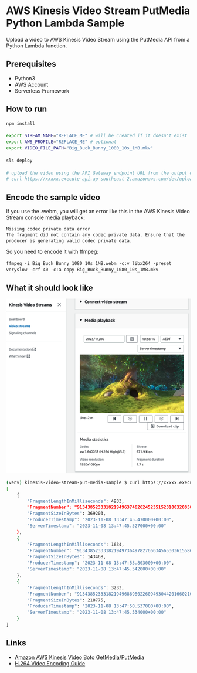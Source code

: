 # AWS Kinesis Video Stream PutMedia Python Lambda Sample

Upload a video to AWS Kinesis Video Stream using the PutMedia API from a Python Lambda function.

## Prerequisites

- Python3
- AWS Account
- Serverless Framework

## How to run

```sh
npm install

export STREAM_NAME="REPLACE_ME" # will be created if it doesn't exist
export AWS_PROFILE="REPLACE_ME" # optional
export VIDEO_FILE_PATH="Big_Buck_Bunny_1080_10s_1MB.mkv"

sls deploy

# upload the video using the API Gateway endpoint URL from the output of the previous command
# curl https://xxxxx.execute-api.ap-southeast-2.amazonaws.com/dev/upload

```

## Encode the sample video

If you use the .webm, you will get an error like this in the AWS Kinesis Video Stream console media playback:

```
Missing codec private data error
The fragment did not contain any codec private data. Ensure that the producer is generating valid codec private data.
```

So you need to encode it with ffmpeg:

`ffmpeg -i Big_Buck_Bunny_1080_10s_1MB.webm -c:v libx264 -preset veryslow -crf 40 -c:a copy Big_Buck_Bunny_1080_10s_1MB.mkv`

## What it should look like

![screenshot](./screenshot.png)

```sh
(venv) kinesis-video-stream-put-media-sample $ curl https://xxxxx.execute-api.ap-southeast-2.amazonaws.com/dev/upload
[
    {
        "FragmentLengthInMilliseconds": 4933,
        "FragmentNumber": "91343852333182194963746262452351523100320850344",
        "FragmentSizeInBytes": 369203,
        "ProducerTimestamp": "2023-11-08 13:47:45.470000+00:00",
        "ServerTimestamp": "2023-11-08 13:47:45.527000+00:00"
    },
    {
        "FragmentLengthInMilliseconds": 1634,
        "FragmentNumber": "91343852333182194973649782766634565303615586077",
        "FragmentSizeInBytes": 143468,
        "ProducerTimestamp": "2023-11-08 13:47:53.803000+00:00",
        "ServerTimestamp": "2023-11-08 13:47:45.542000+00:00"
    },
    {
        "FragmentLengthInMilliseconds": 3233,
        "FragmentNumber": "91343852333182194968698022609493044201660210810",
        "FragmentSizeInBytes": 218775,
        "ProducerTimestamp": "2023-11-08 13:47:50.537000+00:00",
        "ServerTimestamp": "2023-11-08 13:47:45.534000+00:00"
    }
]
```

## Links

- [Amazon AWS Kinesis Video Boto GetMedia/PutMedia](https://stackoverflow.com/a/59551573)
- [H.264 Video Encoding Guide](https://trac.ffmpeg.org/wiki/Encode/H.264)  
